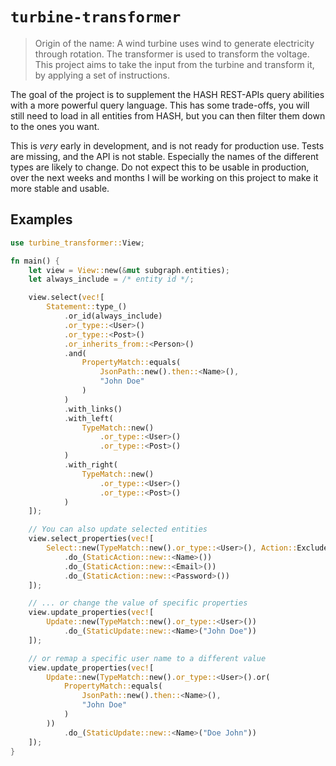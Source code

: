 # `turbine-transformer`

> Origin of the name: A wind turbine uses wind to generate electricity through rotation. The transformer is used to
> transform the voltage. This project aims to take the input from the turbine and transform it, by applying a set of
> instructions.


The goal of the project is to supplement the HASH REST-APIs query abilities with a more powerful query language. This
has some trade-offs, you will still need to load in all entities from HASH, but you can then filter them down to the
ones you want.

This is _very_ early in development, and is not ready for production use. Tests are missing, and the API is not stable.
Especially the names of the different types are likely to change. Do not expect this to be usable in production, over
the next weeks and months I will be working on this project to make it more stable and usable.

## Examples

```rust
use turbine_transformer::View;

fn main() {
    let view = View::new(&mut subgraph.entities);
    let always_include = /* entity id */;

    view.select(vec![
        Statement::type_()
            .or_id(always_include)
            .or_type::<User>()
            .or_type::<Post>()
            .or_inherits_from::<Person>()
            .and(
                PropertyMatch::equals(
                    JsonPath::new().then::<Name>(),
                    "John Doe"
                )
            )
            .with_links()
            .with_left(
                TypeMatch::new()
                    .or_type::<User>()
                    .or_type::<Post>()
            )
            .with_right(
                TypeMatch::new()
                    .or_type::<User>()
                    .or_type::<Post>()
            )
    ]);

    // You can also update selected entities
    view.select_properties(vec![
        Select::new(TypeMatch::new().or_type::<User>(), Action::Exclude)
            .do_(StaticAction::new::<Name>())
            .do_(StaticAction::new::<Email>())
            .do_(StaticAction::new::<Password>())
    ]);

    // ... or change the value of specific properties
    view.update_properties(vec![
        Update::new(TypeMatch::new().or_type::<User>())
            .do_(StaticUpdate::new::<Name>("John Doe"))
    ]);

    // or remap a specific user name to a different value
    view.update_properties(vec![
        Update::new(TypeMatch::new().or_type::<User>().or(
            PropertyMatch::equals(
                JsonPath::new().then::<Name>(),
                "John Doe"
            )
        ))
            .do_(StaticUpdate::new::<Name>("Doe John"))
    ]);
}
```
